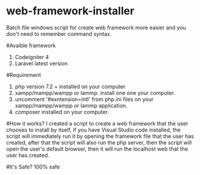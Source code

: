# web-framework-installer
Batch file windows script for create web framework more easier and you don't need to remember command syntax.

#Avaible framework
1. Codeigniter 4
2. Laravel latest version

#Requirement
1. php version 7.2 + installed on your computer
2. xampp/mampp/wampp or lammp. install one one your computer.
2. uncomment '#exntension=intl' from php.ini files on your xampp/mampp/wampp or lammp application.
3. composer installed on your computer.

#How it works?
I created a script to create a web framework that the user chooses to install by itself, if you have Visual Studio code installed, the script will immediately run it by opening the framework file that the user has created, after that the script will also run the php server, then the script will open the user's default browser, then it will run the localhost web that the user has created.

#It's Safe?
100% safe
